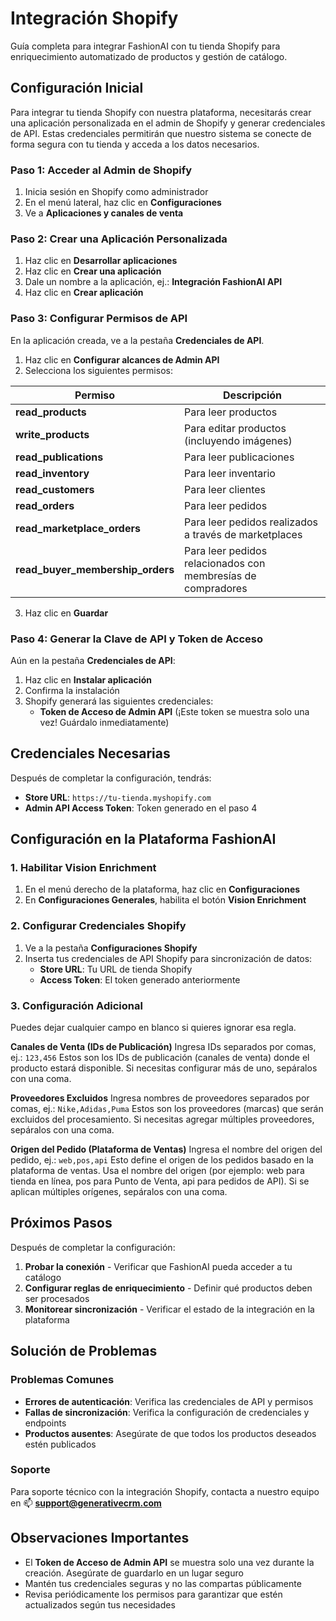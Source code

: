 # Integración Shopify

Guía completa para integrar FashionAI con tu tienda Shopify para enriquecimiento automatizado de productos y gestión de catálogo.

## Configuración Inicial

Para integrar tu tienda Shopify con nuestra plataforma, necesitarás crear una aplicación personalizada en el admin de Shopify y generar credenciales de API. Estas credenciales permitirán que nuestro sistema se conecte de forma segura con tu tienda y acceda a los datos necesarios.

### Paso 1: Acceder al Admin de Shopify

1. Inicia sesión en Shopify como administrador
2. En el menú lateral, haz clic en **Configuraciones**
3. Ve a **Aplicaciones y canales de venta**

### Paso 2: Crear una Aplicación Personalizada

1. Haz clic en **Desarrollar aplicaciones**
2. Haz clic en **Crear una aplicación**
3. Dale un nombre a la aplicación, ej.: **Integración FashionAI API**
4. Haz clic en **Crear aplicación**

### Paso 3: Configurar Permisos de API

En la aplicación creada, ve a la pestaña **Credenciales de API**.

1. Haz clic en **Configurar alcances de Admin API**
2. Selecciona los siguientes permisos:

| Permiso | Descripción |
|---------|-------------|
| **read_products** | Para leer productos |
| **write_products** | Para editar productos (incluyendo imágenes) |
| **read_publications** | Para leer publicaciones |
| **read_inventory** | Para leer inventario |
| **read_customers** | Para leer clientes |
| **read_orders** | Para leer pedidos |
| **read_marketplace_orders** | Para leer pedidos realizados a través de marketplaces |
| **read_buyer_membership_orders** | Para leer pedidos relacionados con membresías de compradores |

3. Haz clic en **Guardar**

### Paso 4: Generar la Clave de API y Token de Acceso

Aún en la pestaña **Credenciales de API**:

1. Haz clic en **Instalar aplicación**
2. Confirma la instalación
3. Shopify generará las siguientes credenciales:
   - **Token de Acceso de Admin API** (¡Este token se muestra solo una vez! Guárdalo inmediatamente)

## Credenciales Necesarias

Después de completar la configuración, tendrás:

- **Store URL**: `https://tu-tienda.myshopify.com`
- **Admin API Access Token**: Token generado en el paso 4

## Configuración en la Plataforma FashionAI

### 1. Habilitar Vision Enrichment

1. En el menú derecho de la plataforma, haz clic en **Configuraciones**
2. En **Configuraciones Generales**, habilita el botón **Vision Enrichment**

### 2. Configurar Credenciales Shopify

1. Ve a la pestaña **Configuraciones Shopify**
2. Inserta tus credenciales de API Shopify para sincronización de datos:
   - **Store URL**: Tu URL de tienda Shopify
   - **Access Token**: El token generado anteriormente

### 3. Configuración Adicional

Puedes dejar cualquier campo en blanco si quieres ignorar esa regla.

**Canales de Venta (IDs de Publicación)**
Ingresa IDs separados por comas, ej.: `123,456`
Estos son los IDs de publicación (canales de venta) donde el producto estará disponible. Si necesitas configurar más de uno, sepáralos con una coma.

**Proveedores Excluidos**
Ingresa nombres de proveedores separados por comas, ej.: `Nike,Adidas,Puma`
Estos son los proveedores (marcas) que serán excluidos del procesamiento. Si necesitas agregar múltiples proveedores, sepáralos con una coma.

**Origen del Pedido (Plataforma de Ventas)**
Ingresa el nombre del origen del pedido, ej.: `web,pos,api`
Esto define el origen de los pedidos basado en la plataforma de ventas. Usa el nombre del origen (por ejemplo: web para tienda en línea, pos para Punto de Venta, api para pedidos de API). Si se aplican múltiples orígenes, sepáralos con una coma.

## Próximos Pasos

Después de completar la configuración:

1. **Probar la conexión** - Verificar que FashionAI pueda acceder a tu catálogo
2. **Configurar reglas de enriquecimiento** - Definir qué productos deben ser procesados
3. **Monitorear sincronización** - Verificar el estado de la integración en la plataforma

## Solución de Problemas

### Problemas Comunes

- **Errores de autenticación**: Verifica las credenciales de API y permisos
- **Fallas de sincronización**: Verifica la configuración de credenciales y endpoints
- **Productos ausentes**: Asegúrate de que todos los productos deseados estén publicados

### Soporte

Para soporte técnico con la integración Shopify, contacta a nuestro equipo en :mailbox: **support@generativecrm.com**

## Observaciones Importantes

- El **Token de Acceso de Admin API** se muestra solo una vez durante la creación. Asegúrate de guardarlo en un lugar seguro
- Mantén tus credenciales seguras y no las compartas públicamente
- Revisa periódicamente los permisos para garantizar que estén actualizados según tus necesidades